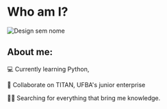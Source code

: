 <h1> Who am I? </h1>

![Design sem nome](https://user-images.githubusercontent.com/105567912/168453380-6036a512-587f-4d87-9a2b-d05b01519121.jpg)

<h2> About me: </h1>

<p> 💻 Currently learning Python,</p>
<p> 💼 Collaborate on TITAN, UFBA's junior enterprise </p>
<p> 🏃‍♀️ Searching for everything that bring me knowledge.</p>
 
 
  
  
